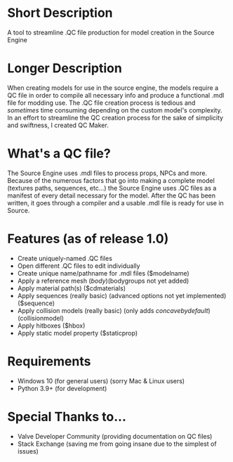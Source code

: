 # Short Description
A tool to streamline .QC file production for model creation in the Source Engine

# Longer Description
When creating models for use in the source engine, the models require a QC file in order to compile all necessary info and produce a functional .mdl file for modding use. The .QC file creation process is tedious and *sometimes* time consuming depending on the custom model's complexity. In an effort to streamline the QC creation process for the sake of simplicity and swiftness, I created QC Maker.

# What's a QC file?
The Source Engine uses .mdl files to process props, NPCs and more. Because of the numerous factors that go into making a complete model (textures paths, sequences, etc...) the Source Engine uses .QC files as a manifest of every detail necessary for the model. After the QC has been written, it goes through a compiler and a usable .mdl file is ready for use in Source.

# Features (as of release 1.0)
- Create uniquely-named .QC files
- Open different .QC files to edit individually
- Create unique name/pathname for .mdl files ($modelname)
- Apply a reference mesh ($body) ($bodygroups not yet added)
- Apply material path(s) ($cdmaterials)
- Apply sequences (really basic) (advanced options not yet implemented) ($sequence)
- Apply collision models (really basic) (only adds $concave by default) ($collisionmodel)
- Apply hitboxes ($hbox)
- Apply static model property ($staticprop)

# Requirements
- Windows 10 (for general users) (sorry Mac & Linux users)
- Python 3.9+ (for development)

# Special Thanks to...
- Valve Developer Community (providing documentation on QC files)
- Stack Exchange (saving me from going insane due to the simplest of issues)
